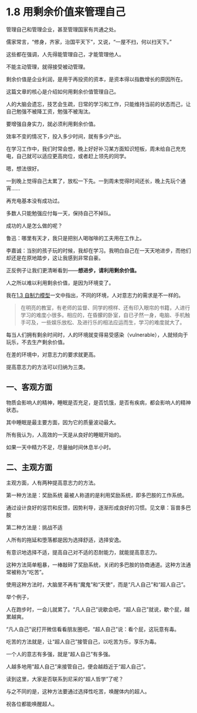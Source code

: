 # 1.8 用剩余价值来管理自己

管理自己和管理企业，甚至管理国家有共通之处。

儒家常言，“修身，齐家，治国平天下”，又说，“一屋不扫，何以扫天下。”

这些都在强调，人先得能管理自己，才能管理他人。

不能主动管理，就得接受被动管理。

剩余价值是企业利润，是用于再投资的资本，是资本得以指数增长的原因所在。

这篇文章的核心是介绍如何用剩余价值管理自己。

人的大脑会遗忘，技艺会生疏，日常的学习和工作，只能维持当前的状态而己，让自己勉强不被降工资，勉强不被淘汰。

要增强自身实力，就必须利用剩余价值。

效率不变的情况下，投入多少时间，就有多少产出。

在学习工作中，我们时常会想，晚上好好补习某方面知识短板，周未给自己充充电，自己就可以适应更高岗位，或者赶上领先的同学。

嗯，想法很好。

一到晚上觉得自己太累了，放松一下先。一到周未觉得时间还长，晚上先玩个通宵……

再充电基本没有成功过。

多数人只能勉强应付每一天，保持自己不掉队。

成功的人是怎么做的呢？

鲁迅：哪里有天才，我只是把别人喝咖啡的工夫用在工作上。

李嘉诚：当别的孩子玩的时候，我却在学习。我明白自己在一天天地进步，而他们却还是在原地踏步，这让我感到非常自豪。

正反例子让我们更清晰看到——**想进步，请利用剩余价值。**

人之所以难以利用剩余价值，是因为环境变了。

我在[1.3 自制力模型](1.3.md)一文中指出，不同的环境，人对意志力的需求是不一样的。

> 在明亮的教室，有老师的监督、同学的榜样、还有印入眼帘的书籍，人进行学习的难度小很多。相应的，在昏朦的卧室，自已孑然一身，电脑、手机触手可及，一些娱乐放松、及进行乐的相法应运而生，学习的难度就大了。

每当人们拥有剩余时间时，人的环境就变得易受感染（vulnerable），人就倾向于玩乐，不去生产剩余价值。

在差的环境中，对意志力的要求就更高。

提高意志力的方法可以归纳为三类。

## 一、客观方面

物质会影响人的精神，睡眠是否充足，是否饥饿，是否有疾病，都会影响人的精神状态。

其中睡眠是最主要方面，因为它的质量波动最大。

所有我认为，人高效的一天是从良好的睡眠开始的。

如果一天中精力不足，尽量抽时间休息半小时。

## 二、主观方面

主观方面，人有两种提高意志力的方法。

第一种方法是：奖励系统 最被人称道的是利用奖励系统，即多巴胺的工作系统。

通过设计良好的惩罚和反馈，因势利导，逐渐形成良好的习惯。见文章：盲兽多巴胺

第二种方法是：挑战不适

人所有的拖延和堕落都是因为选择舒适，选择安逸。

有意识地选择不适，提高自己对不适的忍耐能力，就能提高意志力。

这种方法简单粗暴，一棒敲碎了奖励系统，关闭的多巴胺的协商通道。这种方法通常被称为“吃苦”。

使用这种方法时，大脑里不再有“魔鬼”和“天使”，而是“凡人自己”和“超人自己”。

举个例子，

人在跑步时，一会儿就累了。“凡人自己”说歇会吧，“超人自己”就说，歇个屁，越累越爽。

“凡人自己”说打开微信看看朋友圈吧，“超人自己”说：看个屁，这玩意有毒。

吃苦的方法就是，让“超人自己”接管自己，以吃苦为乐，享乐为毒。

一个人的意志有多强，就是“超人自己”有多强。

人越多地用“超人自己”来接管自己，便会越趋近于“超人自己”。

读到这里，大家是否联系到尼采的“超人哲学”了呢？

与之不同的是，这种方法要通过选择性吃苦，唤醒体内的超人。

祝各位都能唤醒超人。

